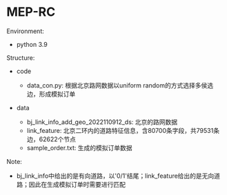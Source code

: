 # MEP-RC

Environment:
- python 3.9

Structure:
- code
  - data_con.py: 根据北京路网数据以uniform random的方式选择多侯选边，形成模拟订单

- data
  - bj_link_info_add_geo_2022110912_ds: 北京的路网数据
  - link_feature: 北京二环内的道路特征信息，含80700条字段，共79531条边，62622个节点
  - sample_order.txt: 生成的模拟订单数据

Note:
- bj_link_info中给出的是有向道路，以'0/1'结尾；link_feature给出的是无向道路；因此在生成模拟订单时需要进行匹配
